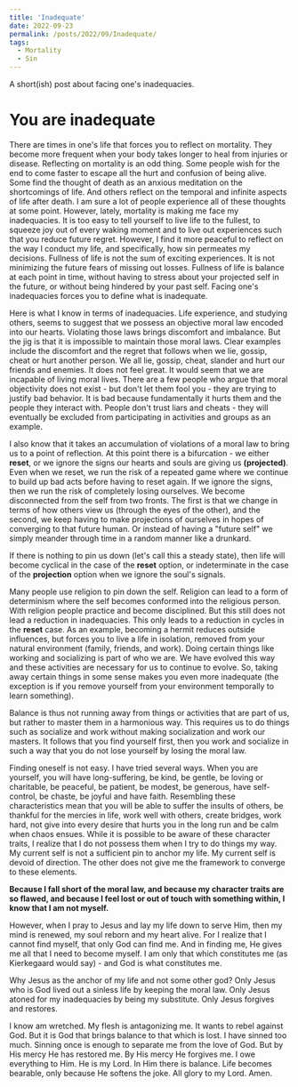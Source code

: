 ```yaml
---
title: 'Inadequate'
date: 2022-09-23
permalink: /posts/2022/09/Inadequate/
tags:
  - Mortality
  - Sin
---
```


A short(ish) post about facing one's inadequacies.

# You are inadequate

There are times in one's life that forces you to reflect on mortality. They become more frequent when your body takes longer to heal from injuries or disease. Reflecting on mortality is an odd thing. Some people wish for the end to come faster to escape all the hurt and confusion of being alive. Some find the thought of death as an anxious meditation on the shortcomings of life. And others reflect on the temporal and infinite aspects of life after death.
I am sure a lot of people experience all of these thoughts at some point. However, lately, mortality is making me face my inadequacies. It is too easy to tell yourself to live life to the fullest, to squeeze joy out of every waking moment and to live out experiences such that you reduce future regret. However, I find it more peaceful to reflect on the way I conduct my life, and specifically, how sin permeates my decisions. Fullness of life is not the sum of exciting experiences. It is not minimizing the future fears of missing out losses. Fullness of life is balance at each point in time, without having to stress about your projected self in the future, or without being hindered by your past self. Facing one's inadequacies forces you to define what is inadequate.

Here is what I know in terms of inadequacies. Life experience, and studying others, seems to suggest that we possess an objective moral law encoded into our hearts. Violating those laws brings discomfort and imbalance. But the jig is that it is impossible to maintain those moral laws. Clear examples include the discomfort and the regret that follows when we lie, gossip, cheat or hurt another person. We all lie, gossip, cheat, slander and hurt our friends and enemies. It does not feel great. It would seem that we are incapable of living moral lives. There are a few people who argue that moral objectivity does not exist - but don't let them fool you - they are trying to justify bad behavior. It is bad because fundamentally it hurts them and the people they interact with. People don't trust liars and cheats - they will eventually be excluded from participating in activities and groups as an example.

I also know that it takes an accumulation of violations of a moral law to bring us to a point of reflection. At this point there is a bifurcation - we either **reset**, or we ignore the signs our hearts and souls are giving us **(projected)**. Even when we reset, we run the risk of a repeated game where we continue to build up bad acts before having to reset again. If we ignore the signs, then we run the risk of completely losing ourselves. We become disconnected from the self from two fronts. The first is that we change in terms of how others view us (through the eyes of the other), and the second, we keep having to make projections of ourselves in hopes of converging to that future human. Or instead of having a "future self" we simply meander through time in a random manner like a drunkard.

If there is nothing to pin us down (let's call this a steady state), then life will become cyclical in the case of the **reset** option, or indeterminate in the case of the **projection** option when we ignore the soul's signals.

Many people use religion to pin down the self. Religion can lead to a form of determinism where the self becomes conformed into the religious person. With religion people practice and become disciplined. But this still does not lead a reduction in inadequacies. This only leads to a reduction in cycles in the **reset** case. As an example, becoming a hermit reduces outside influences, but forces you to live a life in isolation, removed from your natural environment (family, friends, and work). Doing certain things like working and socializing is part of who we are. We have evolved this way and these activities are necessary for us to continue to evolve. So, taking away certain things in some sense makes you even more inadequate (the exception is if you remove yourself from your environment temporally to learn something).

Balance is thus not running away from things or activities that are part of us, but rather to master them in a harmonious way. This requires us to do things such as socialize and work without making socialization and work our masters. It follows that you find yourself first, then you work and socialize in such a way that you do not lose yourself by losing the moral law.

Finding oneself is not easy. I have tried several ways. When you are yourself, you will have long-suffering, be kind, be gentle, be loving or charitable, be peaceful, be patient, be modest, be generous, have self-control, be chaste, be joyful and have faith. Resembling these characteristics mean that you will be able to suffer the insults of others, be thankful for the mercies in life, work well with others, create bridges, work hard, not give into every desire that hurts you in the long run and be calm when chaos ensues. While it is possible to be aware of these character traits, I realize that I do not possess them when I try to do things my way. My current self is not a sufficient pin to anchor my life. My current self is devoid of direction. The other does not give me the framework to converge to these elements. 

**Because I fall short of the moral law, and because my character traits are so flawed, and because I feel lost or out of touch with something within, I know that I am not myself.**

However, when I pray to Jesus and lay my life down to serve Him, then my mind is renewed, my soul reborn and my heart alive. For I realize that I cannot find myself, that only God can find me. And in finding me, He gives me all that I need to become myself. I am only that which constitutes me (as Kierkegaard would say) - and God is what constitutes me.

Why Jesus as the anchor of my life and not some other god? Only Jesus who is God lived out a sinless life by keeping the moral law. Only Jesus atoned for my inadequacies by being my substitute. Only Jesus forgives and restores. 

I know am wretched. My flesh is antagonizing me. It wants to rebel against God. But it is God that brings balance to that which is lost. I have sinned too much. Sinning once is enough to separate me from the love of God. But by His mercy He has restored me. By His mercy He forgives me. I owe everything to Him. He is my Lord. In Him there is balance. Life becomes bearable, only because He softens the joke. All glory to my Lord. Amen.
